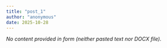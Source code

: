 ```yaml
---
title: "post_1"
author: "anonymous"
date: 2025-10-28
---
```


*No content provided in form (neither pasted text nor DOCX file).*
